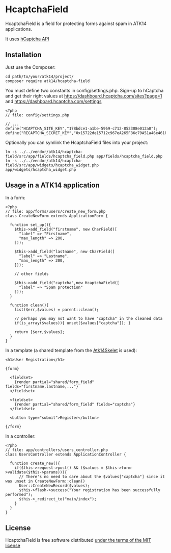 HcaptchaField
==============

HcaptchaField is a field for protecting forms against spam in ATK14 applications.

It uses [hCaptcha API](https://www.hcaptcha.com/)

Installation
------------

Just use the Composer:

    cd path/to/your/atk14/project/
    composer require atk14/hcaptcha-field

You must define two constants in config/settings.php. Sign-up to hCaptcha and get their right values at https://dashboard.hcaptcha.com/sites?page=1 and https://dashboard.hcaptcha.com/settings

    <?php
    // file: config/settings.php

    // ...
    define("HCAPTCHA_SITE_KEY","178bdce1-a1be-5969-c712-852308e012a0");
    define("RECAPTCHA_SECRET_KEY","0x15722de15712c967eA265F86c79A51a46e461F00";

Optionally you can symlink the HcaptchaField files into your project:

    ln -s ../../vendor/atk14/hcaptcha-field/src/app/fields/hcaptcha_field.php app/fields/hcaptcha_field.php
    ln -s ../../vendor/atk14/hcaptcha-field/src/app/widgets/hcaptcha_widget.php app/widgets/hcaptcha_widget.php

Usage in a ATK14 application
----------------------------

In a form:

    <?php
    // file: app/forms/users/create_new_form.php
    class CreateNewForm extends ApplicationForm {

      function set_up(){
        $this->add_field("firstname", new CharField([
          "label" => "Firstname",
          "max_length" => 200,
        ]));

        $this->add_field("lastname", new CharField([
          "label" => "Lastname",
          "max_length" => 200,
        ]));

        // other fields

        $this->add_field("captcha",new HcaptchaField([
          "label" => "Spam protection"
        ]));
      }

      function clean(){
        list($err,$values) = parent::clean();

        // perhaps you may not want to have "captcha" in the cleaned data
        if(is_array($values)){ unset($values["captcha"]); }

        return [$err,$values];
      }
    }

In a template (a shared template from the [Atk14Skelet](https://github.com/atk14/Atk14Skelet) is used):

    <h1>User Registration</h1>

    {form}

      <fieldset>
        {render partial="shared/form_field" fields="firstname,lastname,..."}
      </fieldset>

      <fieldset>
        {render partial="shared/form_field" fields="captcha"}
      </fieldset>

      <button type="submit">Register</button>

    {/form}

In a controller:

    <?php
    // file: app/controllers/users_controller.php
    class UsersController extends ApplicationController {
      
      function create_new(){
        if($this->request->post() && ($values = $this->form->validate($this->params))){
          // There's no need to care about the $values["captcha"] since it was unset in CreateNewForm::clean()
          User::CreateNewRecord($values);
          $this->flash->success("Your registration has been successfully performed");
          $this->_redirect_to("main/index");
        }
      }
    }

License
-------

HcaptchaField is free software distributed [under the terms of the MIT license](http://www.opensource.org/licenses/mit-license)
